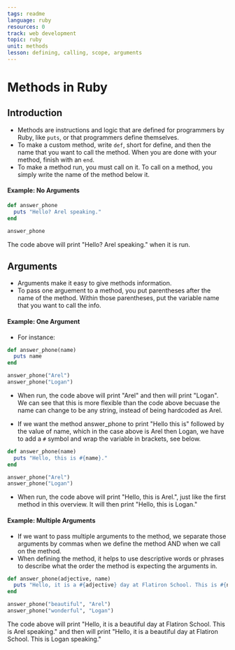 ```yaml
---
tags: readme
language: ruby
resources: 0
track: web development
topic: ruby
unit: methods
lesson: defining, calling, scope, arguments
---
```


# Methods in Ruby

## Introduction
* Methods are instructions and logic that are defined for programmers by Ruby, like `puts`, or that programmers define themselves.
* To make a custom method, write `def`, short for define, and then the name that you want to call the method. When you are done with your method, finish with an `end`. 
* To make a method run, you must call on it. To call on a method, you simply write the name of the method below it.

#### Example: No Arguments

```ruby
def answer_phone
  puts "Hello? Arel speaking."
end

answer_phone
```
The code above will print "Hello? Arel speaking." when it is run.

## Arguments
* Arguments make it easy to give methods information.
* To pass one arguement to a method, you put parentheses after the name of the method. Within those parentheses, put the variable name that you want to call the info. 

#### Example: One Argument
* For instance:

```ruby
def answer_phone(name)
  puts name
end

answer_phone("Arel")
answer_phone("Logan")
```
* When run, the code above will print "Arel" and then  will print "Logan". We can see that this is more flexible than the code above becuase the name can change to be any string, instead of being hardcoded as Arel.

* If we want the method answer_phone to print "Hello this is" followed by the value of name, which in the case above is Arel then Logan, we have to add a `#` symbol and wrap the variable in brackets, see below.

```ruby
def answer_phone(name)
  puts "Hello, this is #{name}."
end

answer_phone("Arel")
answer_phone("Logan")
```
* When run, the code above will print "Hello, this is Arel.", just like the first method in this overview. It will then print "Hello, this is Logan." 

#### Example: Multiple Arguments
* If we want to pass multiple arguments to the method, we separate those arguments by commas when we define the method AND when we call on the method.
* When defining the method, it helps to use descriptive words or phrases to describe what the order the method is expecting the arguments in.

```ruby
def answer_phone(adjective, name)
  puts "Hello, it is a #{adjective} day at Flatiron School. This is #{name} speaking."
end

answer_phone("beautiful", "Arel")
answer_phone("wonderful", "Logan")
```
The code above will print "Hello, it is a beautiful day at Flatiron School. This is Arel speaking." and then will print "Hello, it is a beautiful day at Flatiron School. This is Logan speaking."
